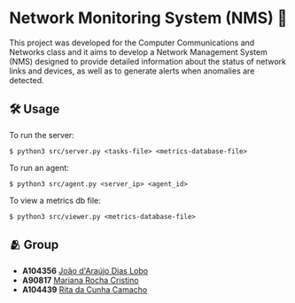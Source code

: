 # Network Monitoring System (NMS) 🛜

This project was developed for the Computer Communications and Networks class and it aims to develop a Network Management System (NMS) designed to provide detailed information about the status of network links and devices, as well as to generate alerts when anomalies are detected.

## 🛠️ Usage

To run the server:
```
$ python3 src/server.py <tasks-file> <metrics-database-file>
```

To run an agent:
```
$ python3 src/agent.py <server_ip> <agent_id>
```

To view a metrics db file:
```
$ python3 src/viewer.py <metrics-database-file>
```

## 🫂 Group

- **A104356** [João d'Araújo Dias Lobo](https://github.com/joaodiaslobo)
- **A90817** [Mariana Rocha Cristino](https://github.com/Mariana-rc01)
- **A104439** [Rita da Cunha Camacho](https://github.com/ritacamacho)
